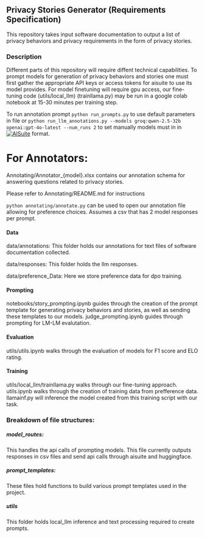 ## Privacy Stories Generator (Requirements Specification) 

This repository takes input software documentation to output a list of privacy behaviors and privacy requirements in the form of privacy stories. 


### Description 

Different parts of this repository will require diffent technical capabilities.
To prompt models for generation of privacy behaviors and stories one must first gather the appropriate API keys or access tokens for aisuite to use its model provides. 
For model finetuning will require gpu access, our fine-tuning code (utils/local_llm) (trainllama.py) may be run in a google colab notebook at 15-30 minutes per training step.

To run annotation prompt ```python run_prompts.py``` to use default parameters in file or 
```python run_llm_annotations.py --models groq:qwen-2.5-32b openai:gpt-4o-latest --num_runs 2``` to set manually models must in in [![AISuite](https://img.shields.io/badge/AI%20Suide-View%20Project-purple)]((https://github.com/andrewyng/aisuite)) format. 
# For Annotators: 

Annotating/Annotator_{model}.xlsx contains our annotation schema for answering questions related to privacy stories. 

Please refer to Annotating/README.md for instructions 

```python annotating/annotate.py``` can be used to open our annotation file allowing for preference choices. Assumes a csv that has 2 model responses per prompt. 

#### Data

data/annotations: 
This folder holds our annotations for text files of software documentation collected. 

data/responses:
This folder holds the llm responses.

data/preference_Data:
Here we store preference data for dpo training. 


#### Prompting 

notebooks/story_prompting.ipynb guides through the creation of the prompt template for generating privacy behaviors and stories, as well as sending these templates to our models. 
judge_prompting.ipynb guides through prompting for LM-LM evalutation. 


#### Evaluation 

utils/utils.ipynb walks through the evaluation of models for F1 score and ELO rating. 


#### Training
utils/local_llm/trainllama.py walks through our fine-tuning approach. utils.ipynb walks through the creation of training data from prefference data. llamainf.py will inference the model created from this training script with our task. 


### Breakdown of file structures:

##### model_routes:
This handles the api calls of prompting models. This file currently outputs responses in csv files and send api calls through aisuite and huggingface. 

##### prompt_templates:
These files hold functions to build various prompt templates used in the project. 

##### utils 
This folder holds local_llm inference and text processing required to create prompts. 







